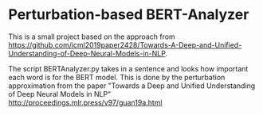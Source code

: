 # Perturbation-based BERT-Analyzer

This is a small project based on the approach from https://github.com/icml2019paper2428/Towards-A-Deep-and-Unified-Understanding-of-Deep-Neural-Models-in-NLP.

The script BERTAnalyzer.py takes in a sentence and looks how important each word is for the BERT model.
This is done by the perturbation approximation from the paper "Towards a Deep and Unified Understanding of Deep Neural Models in NLP" http://proceedings.mlr.press/v97/guan19a.html
